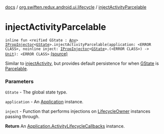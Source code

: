 [docs](../index.md) / [org.swiften.redux.android.ui.lifecycle](index.md) / [injectActivityParcelable](./inject-activity-parcelable.md)

# injectActivityParcelable

`inline fun <reified GState : `[`Any`](https://kotlinlang.org/api/latest/jvm/stdlib/kotlin/-any/index.html)`> `[`IPropInjector`](../org.swiften.redux.ui/-i-prop-injector/index.md)`<`[`GState`](inject-activity-parcelable.md#GState)`>.injectActivityParcelable(application: <ERROR CLASS>, noinline inject: `[`IPropInjector`](../org.swiften.redux.ui/-i-prop-injector/index.md)`<`[`GState`](inject-activity-parcelable.md#GState)`>.(<ERROR CLASS>) -> `[`Unit`](https://kotlinlang.org/api/latest/jvm/stdlib/kotlin/-unit/index.html)`): <ERROR CLASS>` [(source)](https://github.com/protoman92/KotlinRedux/tree/master/android/android-lifecycle/src/main/java/org/swiften/redux/android/ui/lifecycle/AndroidActivity.kt#L125)

Similar to [injectActivity](inject-activity.md), but provides default persistence for when [GState](inject-activity-parcelable.md#GState) is
[Parcelable](#).

### Parameters

`GState` - The global state type.

`application` - An [Application](#) instance.

`inject` - Function that performs injections on [LifecycleOwner](#) instances passing through.

**Return**
An [Application.ActivityLifecycleCallbacks](#) instance.

